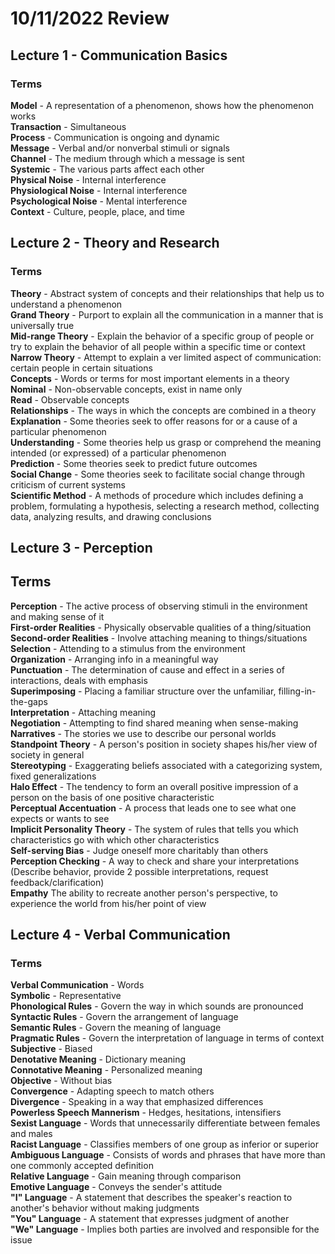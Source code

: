# 10/11/2022 Review

## Lecture 1 - Communication Basics

### Terms

**Model** - A representation of a phenomenon, shows how the phenomenon works  
**Transaction** - Simultaneous  
**Process** - Communication is ongoing and dynamic  
**Message** - Verbal and/or nonverbal stimuli or signals  
**Channel** - The medium through which a message is sent  
**Systemic** - The various parts affect each other  
**Physical Noise** - Internal interference  
**Physiological Noise** - Internal interference  
**Psychological Noise** - Mental interference  
**Context** - Culture, people, place, and time  

## Lecture 2 - Theory and Research

### Terms

**Theory** - Abstract system of concepts and their relationships that help us to understand a phenomenon  
**Grand Theory** - Purport to explain all the communication in a manner that is universally true  
**Mid-range Theory** - Explain the behavior of a specific group of people or try to explain the behavior of all people within a specific time or context  
**Narrow Theory** - Attempt to explain a ver limited aspect of communication: certain people in certain situations  
**Concepts** - Words or terms for most important elements in a theory  
**Nominal** - Non-observable concepts, exist in name only  
**Read** - Observable concepts  
**Relationships** - The ways in which the concepts are combined in a theory  
**Explanation** - Some theories seek to offer reasons for or a cause of a particular phenomenon  
**Understanding** - Some theories help us grasp or comprehend the meaning intended (or expressed) of a particular phenomenon  
**Prediction** - Some theories seek to predict future outcomes  
**Social Change** - Some theories seek to facilitate social change through criticism of current systems  
**Scientific Method** - A methods of procedure which includes defining a problem, formulating a hypothesis, selecting a research method, collecting data, analyzing results, and drawing conclusions  

## Lecture 3 - Perception

## Terms

**Perception** - The active process of observing stimuli in the environment and making sense of it  
**First-order Realities** - Physically observable qualities of a thing/situation  
**Second-order Realities** - Involve attaching meaning to things/situations  
**Selection** - Attending to a stimulus from the environment  
**Organization** - Arranging info in a meaningful way  
**Punctuation** - The determination of cause and effect in a series of interactions, deals with emphasis  
**Superimposing** - Placing a familiar structure over the unfamiliar, filling-in-the-gaps  
**Interpretation** - Attaching meaning  
**Negotiation** - Attempting to find shared meaning when sense-making  
**Narratives** - The stories we use to describe our personal worlds  
**Standpoint Theory** - A person's position in society shapes his/her view of society in general  
**Stereotyping** - Exaggerating beliefs associated with a categorizing system, fixed generalizations  
**Halo Effect** - The tendency to form an overall positive impression of a person on the basis of one positive characteristic  
**Perceptual Accentuation** - A process that leads one to see what one expects or wants to see  
**Implicit Personality Theory** - The system of rules that tells you which characteristics go with which other characteristics  
**Self-serving Bias** - Judge oneself more charitably than others  
**Perception Checking** - A way to check and share your interpretations (Describe behavior, provide 2 possible interpretations, request feedback/clarification)  
**Empathy** The ability to recreate another person's perspective, to experience the world from his/her point of view

## Lecture 4 - Verbal Communication

### Terms

**Verbal Communication** - Words  
**Symbolic** - Representative  
**Phonological Rules** - Govern the way in which sounds are pronounced  
**Syntactic Rules** - Govern the arrangement of language  
**Semantic Rules** - Govern the meaning of language  
**Pragmatic Rules** - Govern the interpretation of language in terms of context  
**Subjective** - Biased  
**Denotative Meaning** - Dictionary meaning  
**Connotative Meaning** - Personalized meaning  
**Objective** - Without bias  
**Convergence** - Adapting speech to match others  
**Divergence** - Speaking in a way that emphasized differences  
**Powerless Speech Mannerism** - Hedges, hesitations, intensifiers  
**Sexist Language** - Words that unnecessarily differentiate between females and males  
**Racist Language** - Classifies members of one group as inferior or superior  
**Ambiguous Language** - Consists of words and phrases that have more than one commonly accepted definition  
**Relative Language** - Gain meaning through comparison  
**Emotive Language** - Conveys the sender's attitude  
**"I" Language** - A statement that describes the speaker's reaction to another's behavior without making judgments  
**"You" Language** - A statement that expresses judgment of another  
**"We" Language** - Implies both parties are involved and responsible for the issue
